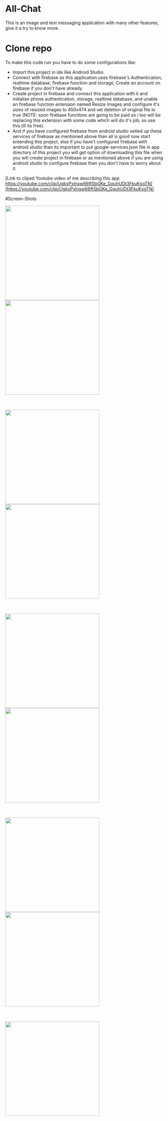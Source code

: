 # All-Chat
 This is an image and text messaging application with many other features, give it a try to know more.
 
# Clone repo
 To make this code run you have to do some configurations like:
 * Import this project in ide like Android Studio.
 * Connect with firebase as this application uses firebase's Authentication, realtime database, firebase function and storage, Create an account on firebase if you don't have already.
 * Create project in firebase and connect this application with it and initialise phone authentication, storage, realtime database, and unable an firebase function extension named Resize Images and configure it's sizes of resized images to 450x474 and set deletion of original file to true (NOTE: soon firebase funcitons are going to be paid so i too will be replacing this extension with some code which will do it's job, so use this till its free).
 * And if you have configured firebase from android studio setled up these services of firebase as mentioned above than all is good now start entending this project, else if you have't configured firebase with android studio than its important to put google-services.json file in app directory of this project you will get option of downloading this file when you will create project in firebase or as mentioned above if you are using android studio to configure firebase than you don't have to worry about it.


[Link to cliped Youtube video of me describing this app https://youtube.com/clip/UgkxPxlnsw66ftSbGKe_GquhUDt3FkuKsgTN](https://youtube.com/clip/UgkxPxlnsw66ftSbGKe_GquhUDt3FkuKsgTN)

#Screen-Shots

<image align="left" width="300" src="./screenshots/1.png">
<image align="center" width="300" src="./screenshots/2.png">

<br><br>
<image align="left" width="300" src="./screenshots/3.png">
<image align="center" width="300" src="./screenshots/4.png">
 
<br><br>
<image align="left" width="300" src="./screenshots/5.png">
<image align="center" width="300" src="./screenshots/6.png">

<br><br>
<image align="left" width="300" src="./screenshots/7png">
<image align="center" width="300" src="./screenshots/8.png">

<br><br>
<image align="center" width="300" src="./screenshots/9.png">
